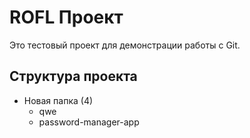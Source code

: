 # ROFL Проект

Это тестовый проект для демонстрации работы с Git.

## Структура проекта
- Новая папка (4)
  - qwe
  - password-manager-app 